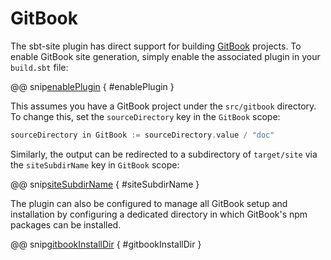 # GitBook

The sbt-site plugin has direct support for building [GitBook] projects. To enable GitBook site generation, simply enable the associated plugin in your `build.sbt` file:

@@ snip[enablePlugin](../../../sbt-test/gitbook/ignore-dot-files/build.sbt) { #enablePlugin }

This assumes you have a GitBook project under the `src/gitbook` directory. To change this, set the `sourceDirectory` key in the `GitBook` scope:

```sbt
sourceDirectory in GitBook := sourceDirectory.value / "doc"
```

Similarly, the output can be redirected to a subdirectory of `target/site` via the `siteSubdirName` key in `GitBook` scope:

@@ snip[siteSubdirName](../../../sbt-test/gitbook/ignore-dot-files/build.sbt) { #siteSubdirName }

The plugin can also be configured to manage all GitBook setup and installation by configuring a dedicated directory in which GitBook's npm packages can be installed.

@@ snip[gitbookInstallDir](../../../sbt-test/gitbook/can-manage-installation/build.sbt) { #gitbookInstallDir }

[GitBook]: https://www.gitbook.com
